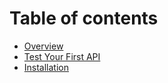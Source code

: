 # Table of contents

* [Overview](README.md)
* [Test Your First API](firstapicall.md)
* [Installation](installation.md)

